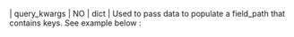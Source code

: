 | query_kwargs  | NO       | dict | Used to pass data to populate a field_path that contains keys. See example below :